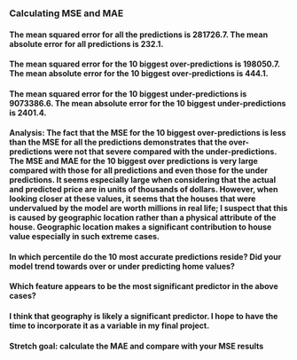 ### Calculating MSE and MAE 
#### The mean squared error for all the predictions is 281726.7. The mean absolute error for all predictions is 232.1. 
#### The mean squared error for the 10 biggest over-predictions is 198050.7. The mean absolute error for the 10 biggest over-predictions is 444.1. 
#### The mean squared error for the 10 biggest under-predictions is 9073386.6. The mean absolute error for the 10 biggest under-predictions is 2401.4.  
#### Analysis: The fact that the MSE for the 10 biggest over-predictions is less than the MSE for all the predictions demonstrates that the over-predictions were not that severe compared with the under-predictions. The MSE and MAE for the 10 biggest over predictions is very large compared with those for all predictions and even those for the under predictions. It seems especially large when considering that the actual and predicted price are in units of thousands of dollars. However, when looking closer at these values, it seems that the houses that were undervalued by the model are worth millions in real life; I suspect that this is caused by geographic location rather than a physical attribute of the house. Geographic location makes a significant contribution to house value especially in such extreme cases.

#### In which percentile do the 10 most accurate predictions reside? Did your model trend towards over or under predicting home values?

#### Which feature appears to be the most significant predictor in the above cases?
#### I think that geography is likely a significant predictor. I hope to have the time to incorporate it as a variable in my final project. 

#### Stretch goal: calculate the MAE and compare with your MSE results
